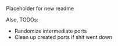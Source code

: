 Placeholder for new readme

Also, TODOs:
- Randomize intermediate ports
- Clean up created ports if shit went down
